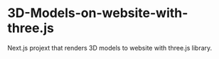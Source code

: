 # 3D-Models-on-website-with-three.js
Next.js projext that renders 3D models to website with three.js library. 
